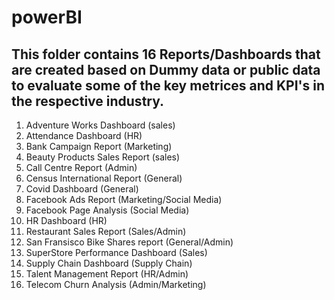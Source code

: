 # powerBI
## This folder contains 16 Reports/Dashboards that are created based on Dummy data or public data to evaluate some of the key metrices and KPI's in the respective industry.
1. Adventure Works Dashboard (sales)
2. Attendance Dashboard (HR)
3. Bank Campaign Report (Marketing)
4. Beauty Products Sales Report (sales)
5. Call Centre Report (Admin)
6. Census International Report (General)
7. Covid Dashboard (General)
8. Facebook Ads Report (Marketing/Social Media)
9. Facebook Page Analysis (Social Media)
10. HR Dashboard (HR)
11. Restaurant Sales Report (Sales/Admin)
12. San Fransisco Bike Shares report (General/Admin)
13. SuperStore Performance Dashboard (Sales)
14. Supply Chain Dashboard (Supply Chain)
15. Talent Management Report (HR/Admin)
16. Telecom Churn Analysis (Admin/Marketing)
